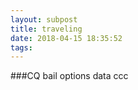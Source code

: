 ```yaml
---
layout: subpost
title: traveling
date: 2018-04-15 18:35:52
tags:
---
```


###CQ bail options data ccc
